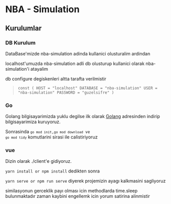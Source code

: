 # NBA - Simulation

## Kurulumlar

### DB Kurulum

DataBase'mizde nba-simulation adinda kullanici olusturalim ardindan

localhost'umuzda nba-simulation adli db olusturup kullanici olarak nba-simulation'i atayalim

db configure degiskenleri altta tarafta verilmistir

> ``
const (
HOST = "localhost"
DATABASE = "nba-simulation"
USER = "nba-simulation"
PASSWORD = "guzelsifre"
)
``


### Go

Golang bilgisayarimizda yuklu degilse ilk olarak [Golang](https://golang.org/)
adresinden indirip bilgisayarimiza kuruyoruz.

Sonrasinda  <code>`go mod init`,`go mod download` ve `go mod tidy`</code> komutlarini sirasi ile calistiriyoruz

### vue

Dizin olarak ./client'e gidiyoruz.

<code>yarn install or npm install</code>  dedikten sonra

<code>yarn serve or npm run serve</code> diyerek projemizin ayagı kalkmasini sagliyoruz


similasyonun gerceklik payı olması icin methodlarda time.sleep bulunmaktadır zaman kaybini engellemk icin yorum satirina alinmistir

